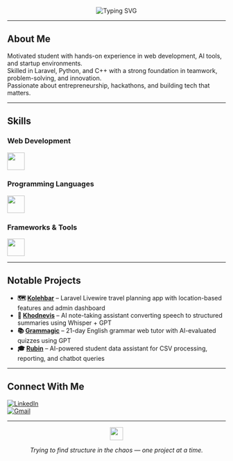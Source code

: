 <p align="center">
  <img src="https://readme-typing-svg.demolab.com?font=Fira+Code&size=20&duration=2500&pause=1000&color=10B981&center=true&vCenter=true&width=500&lines=Fatemeh+is+here...;Tinkering+with+code+and+ideas+%E2%9C%A8;Trying+to+build+something+that+matters." alt="Typing SVG" />
</p>

---

## About Me

Motivated student with hands-on experience in web development, AI tools, and startup environments.  
Skilled in Laravel, Python, and C++ with a strong foundation in teamwork, problem-solving, and innovation.  
Passionate about entrepreneurship, hackathons, and building tech that matters.

---

## Skills

### Web Development  
<img src="https://skillicons.dev/icons?i=html,css,js,tailwind,bootstrap" height="40" />

### Programming Languages  
<img src="https://skillicons.dev/icons?i=python,php,cpp" height="40" />

### Frameworks & Tools  
<img src="https://skillicons.dev/icons?i=laravel,flask,wordpress,git,github" height="40" />

---

## Notable Projects

- **🗺️ [Kolehbar](https://github.com/fatemeh-shahrabi/KolehBar)** – Laravel Livewire travel planning app with location-based features and admin dashboard  
- **📝 [Khodnevis](https://github.com/fatemeh-shahrabi/Khodnevis)** – AI note-taking assistant converting speech to structured summaries using Whisper + GPT  
- **📚 [Grammagic](https://github.com/fatemeh-shahrabi/Grammagic)** – 21-day English grammar web tutor with AI-evaluated quizzes using GPT  
- **🎓 [Rubin](https://github.com/fatemeh-shahrabi/Rubin)** – AI-powered student data assistant for CSV processing, reporting, and chatbot queries

---

## Connect With Me

[![LinkedIn](https://img.shields.io/badge/-LinkedIn-0A66C2?style=flat&logo=linkedin&logoColor=white)](https://linkedin.com/in/fatemeh-shahrabi-farahani)  
[![Gmail](https://img.shields.io/badge/-fatemeh.shahrabifarahanii@gmail.com-D14836?style=flat&logo=gmail&logoColor=white)](mailto:fatemeh.shahrabifarahanii@gmail.com)

---

<p align="center">
  <img src="https://skillicons.dev/icons?i=laravel,tailwind,python,gpt,github" height="30" />
</p>
<p align="center"><i>Trying to find structure in the chaos — one project at a time.</i></p>
